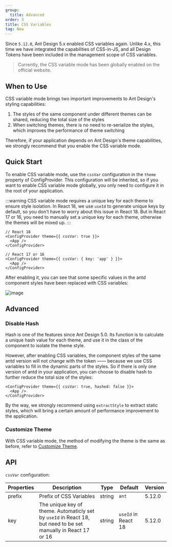```yaml
---
group:
  title: Advanced
order: 3
title: CSS Variables
tag: New
---
```


Since `5.12.0`, Ant Design 5.x enabled CSS variables again. Unlike 4.x, this time we have integrated the capabilities of CSS-in-JS, and all Design Tokens have been included in the management scope of CSS variables.

> Currently, the CSS variable mode has been globally enabled on the official website.

## When to Use

CSS variable mode brings two important improvements to Ant Design's styling capabilities:

1. The styles of the same component under different themes can be shared, reducing the total size of the styles
2. When switching themes, there is no need to re-serialize the styles, which improves the performance of theme switching

Therefore, if your application depends on Ant Design's theme capabilities, we strongly recommend that you enable the CSS variable mode.

## Quick Start

To enable CSS variable mode, use the `cssVar` configuration in the `theme` property of ConfigProvider. This configuration will be inherited, so if you want to enable CSS variable mode globally, you only need to configure it in the root of your application.

<!-- prettier-ignore -->
:::warning
CSS variable mode requires a unique key for each theme to ensure style isolation. In React 18, we use `useId` to generate unique keys by default, so you don't have to worry about this issue in React 18. But in React 17 or 16, you need to manually set a unique key for each theme, otherwise the themes will be mixed up.
:::

```tsx
// React 18
<ConfigProvider theme={{ cssVar: true }}>
  <App />
</ConfigProvider>

// React 17 or 16
<ConfigProvider theme={{ cssVar: { key: 'app' } }}>
  <App />
</ConfigProvider>
```

After enabling it, you can see that some specific values in the antd component styles have been replaced with CSS variables:

![image](https://mdn.alipayobjects.com/huamei_7uahnr/afts/img/A*p5NrRJmUNHgAAAAAAAAAAAAADrJ8AQ/original)

## Advanced

### Disable Hash

Hash is one of the features since Ant Design 5.0. Its function is to calculate a unique hash value for each theme, and use it in the class of the component to isolate the theme style.

However, after enabling CSS variables, the component styles of the same antd version will not change with the token —— because we use CSS variables to fill in the dynamic parts of the styles. So if there is only one version of antd in your application, you can choose to disable hash to further reduce the total size of the styles:

```tsx
<ConfigProvider theme={{ cssVar: true, hashed: false }}>
  <App />
</ConfigProvider>
```

By the way, we strongly recommend using `extractStyle` to extract static styles, which will bring a certain amount of performance improvement to the application.

### Customize Theme

With CSS variable mode, the method of modifying the theme is the same as before, refer to [Customize Theme](/docs/react/customize-theme).

## API

`cssVar` configuration:

| Properties | Description | Type | Default | Version |
| --- | --- | --- | --- | --- |
| prefix | Prefix of CSS Variables | string | `ant` | 5.12.0 |
| key | The unique key of theme. Automaticly set by `useId` in React 18, but need to be set manually in React 17 or 16 | string | `useId` in React 18 | 5.12.0 |
